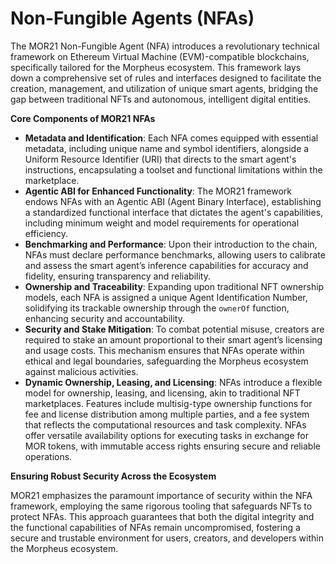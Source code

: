 # Non-Fungible Agents (NFAs)

The MOR21 Non-Fungible Agent (NFA) introduces a revolutionary technical framework on Ethereum Virtual Machine (EVM)-compatible blockchains, specifically tailored for the Morpheus ecosystem. This framework lays down a comprehensive set of rules and interfaces designed to facilitate the creation, management, and utilization of unique smart agents, bridging the gap between traditional NFTs and autonomous, intelligent digital entities.

**Core Components of MOR21 NFAs**

* **Metadata and Identification**: Each NFA comes equipped with essential metadata, including unique name and symbol identifiers, alongside a Uniform Resource Identifier (URI) that directs to the smart agent's instructions, encapsulating a toolset and functional limitations within the marketplace.
* **Agentic ABI for Enhanced Functionality**: The MOR21 framework endows NFAs with an Agentic ABI (Agent Binary Interface), establishing a standardized functional interface that dictates the agent's capabilities, including minimum weight and model requirements for operational efficiency.
* **Benchmarking and Performance**: Upon their introduction to the chain, NFAs must declare performance benchmarks, allowing users to calibrate and assess the smart agent’s inference capabilities for accuracy and fidelity, ensuring transparency and reliability.
* **Ownership and Traceability**: Expanding upon traditional NFT ownership models, each NFA is assigned a unique Agent Identification Number, solidifying its trackable ownership through the `ownerOf` function, enhancing security and accountability.
* **Security and Stake Mitigation**: To combat potential misuse, creators are required to stake an amount proportional to their smart agent’s licensing and usage costs. This mechanism ensures that NFAs operate within ethical and legal boundaries, safeguarding the Morpheus ecosystem against malicious activities.
* **Dynamic Ownership, Leasing, and Licensing**: NFAs introduce a flexible model for ownership, leasing, and licensing, akin to traditional NFT marketplaces. Features include multisig-type ownership functions for fee and license distribution among multiple parties, and a fee system that reflects the computational resources and task complexity. NFAs offer versatile availability options for executing tasks in exchange for MOR tokens, with immutable access rights ensuring secure and reliable operations.

**Ensuring Robust Security Across the Ecosystem**

MOR21 emphasizes the paramount importance of security within the NFA framework, employing the same rigorous tooling that safeguards NFTs to protect NFAs. This approach guarantees that both the digital integrity and the functional capabilities of NFAs remain uncompromised, fostering a secure and trustable environment for users, creators, and developers within the Morpheus ecosystem.
